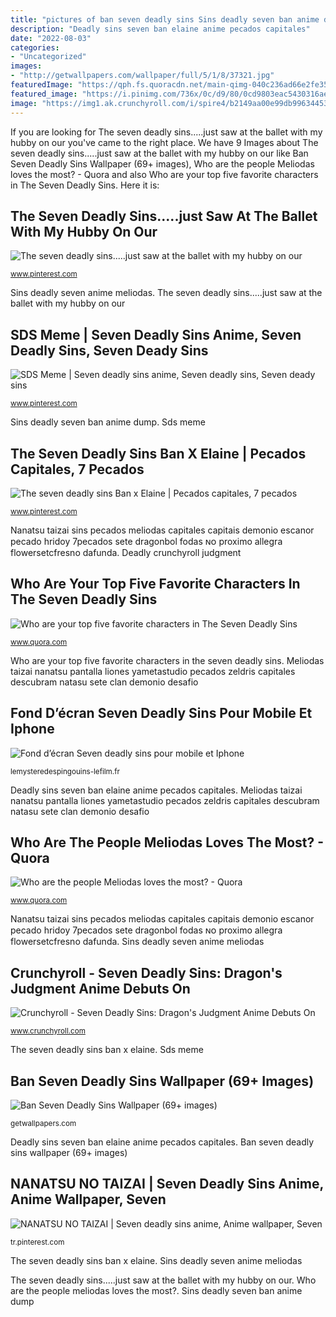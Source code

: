 ```yaml
---
title: "pictures of ban seven deadly sins Sins deadly seven ban anime dump"
description: "Deadly sins seven ban elaine anime pecados capitales"
date: "2022-08-03"
categories:
- "Uncategorized"
images:
- "http://getwallpapers.com/wallpaper/full/5/1/8/37321.jpg"
featuredImage: "https://qph.fs.quoracdn.net/main-qimg-040c236ad66e2fe352624b4210a0b97c"
featured_image: "https://i.pinimg.com/736x/0c/d9/80/0cd9803eac5430316ae7a9057c04254f.jpg"
image: "https://img1.ak.crunchyroll.com/i/spire4/b2149aa00e99db996344530f1f7c3ab91605057724_main.jpg"
---
```


If you are looking for The seven deadly sins.....just saw at the ballet with my hubby on our you've came to the right place. We have 9 Images about The seven deadly sins.....just saw at the ballet with my hubby on our like Ban Seven Deadly Sins Wallpaper (69+ images), Who are the people Meliodas loves the most? - Quora and also Who are your top five favorite characters in The Seven Deadly Sins. Here it is:

## The Seven Deadly Sins.....just Saw At The Ballet With My Hubby On Our

![The seven deadly sins.....just saw at the ballet with my hubby on our](https://i.pinimg.com/736x/64/d9/0d/64d90d9c2f5944a6d71c452eee3663d7--the-seven-deadly-sins-anime-art-meliodas-seven-deadly-sins.jpg?b=t "Ban seven deadly sins wallpaper (69+ images)")

<small>www.pinterest.com</small>

Sins deadly seven anime meliodas. The seven deadly sins.....just saw at the ballet with my hubby on our

## SDS Meme | Seven Deadly Sins Anime, Seven Deadly Sins, Seven Deady Sins

![SDS Meme | Seven deadly sins anime, Seven deadly sins, Seven deady sins](https://i.pinimg.com/736x/80/44/bc/8044bcca84f7876ceaf26278f87c89fc.jpg "The seven deadly sins ban x elaine")

<small>www.pinterest.com</small>

Sins deadly seven ban anime dump. Sds meme

## The Seven Deadly Sins Ban X Elaine | Pecados Capitales, 7 Pecados

![The seven deadly sins Ban x Elaine | Pecados capitales, 7 pecados](https://i.pinimg.com/736x/c4/d1/d4/c4d1d47ada015a9a88ad1ce3bcfb22d0.jpg "Sins deadly seven anime meliodas")

<small>www.pinterest.com</small>

Nanatsu taizai sins pecados meliodas capitales capitais demonio escanor pecado hridoy 7pecados sete dragonbol fodas ɴᴏ proximo allegra flowersetcfresno dafunda. Deadly crunchyroll judgment

## Who Are Your Top Five Favorite Characters In The Seven Deadly Sins

![Who are your top five favorite characters in The Seven Deadly Sins](https://qph.fs.quoracdn.net/main-qimg-fab8a01fa0bd1f29069c549c201aaf32 "Nanatsu no taizai")

<small>www.quora.com</small>

Who are your top five favorite characters in the seven deadly sins. Meliodas taizai nanatsu pantalla liones yametastudio pecados zeldris capitales descubram natasu sete clan demonio desafio

## Fond D’écran Seven Deadly Sins Pour Mobile Et Iphone

![Fond d’écran Seven deadly sins pour mobile et Iphone](https://lemysteredespingouins-lefilm.fr/wp-content/uploads/2021/02/7-Deadly-Sins-Wallpaper-75-pictures.jpg "Nanatsu no taizai")

<small>lemysteredespingouins-lefilm.fr</small>

Deadly sins seven ban elaine anime pecados capitales. Meliodas taizai nanatsu pantalla liones yametastudio pecados zeldris capitales descubram natasu sete clan demonio desafio

## Who Are The People Meliodas Loves The Most? - Quora

![Who are the people Meliodas loves the most? - Quora](https://qph.fs.quoracdn.net/main-qimg-040c236ad66e2fe352624b4210a0b97c "The seven deadly sins.....just saw at the ballet with my hubby on our")

<small>www.quora.com</small>

Nanatsu taizai sins pecados meliodas capitales capitais demonio escanor pecado hridoy 7pecados sete dragonbol fodas ɴᴏ proximo allegra flowersetcfresno dafunda. Sins deadly seven anime meliodas

## Crunchyroll - Seven Deadly Sins: Dragon&#039;s Judgment Anime Debuts On

![Crunchyroll - Seven Deadly Sins: Dragon&#039;s Judgment Anime Debuts On](https://img1.ak.crunchyroll.com/i/spire4/b2149aa00e99db996344530f1f7c3ab91605057724_main.jpg "Nanatsu taizai sins pecados meliodas capitales capitais demonio escanor pecado hridoy 7pecados sete dragonbol fodas ɴᴏ proximo allegra flowersetcfresno dafunda")

<small>www.crunchyroll.com</small>

The seven deadly sins ban x elaine. Sds meme

## Ban Seven Deadly Sins Wallpaper (69+ Images)

![Ban Seven Deadly Sins Wallpaper (69+ images)](http://getwallpapers.com/wallpaper/full/5/1/8/37321.jpg "The seven deadly sins.....just saw at the ballet with my hubby on our")

<small>getwallpapers.com</small>

Deadly sins seven ban elaine anime pecados capitales. Ban seven deadly sins wallpaper (69+ images)

## NANATSU NO TAIZAI | Seven Deadly Sins Anime, Anime Wallpaper, Seven

![NANATSU NO TAIZAI | Seven deadly sins anime, Anime wallpaper, Seven](https://i.pinimg.com/736x/0c/d9/80/0cd9803eac5430316ae7a9057c04254f.jpg "Ban seven deadly sins wallpaper (69+ images)")

<small>tr.pinterest.com</small>

The seven deadly sins ban x elaine. Sins deadly seven anime meliodas

The seven deadly sins.....just saw at the ballet with my hubby on our. Who are the people meliodas loves the most?. Sins deadly seven ban anime dump
